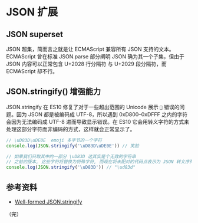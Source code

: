 # JSON 扩展

## JSON superset

JSON 超集，简而言之就是让 ECMAScript 兼容所有 JSON 支持的文本。ECMAScript 曾在标准 JSON.parse 部分阐明 JSON 确为其一个子集，但由于 JSON 内容可以正常包含 U+2028 行分隔符 与 U+2029 段分隔符，而 ECMAScript 却不行。

## JSON.stringify() 增强能力

JSON.stringify 在 ES10 修复了对于一些超出范围的 Unicode 展示 `` 错误的问题。因为 JSON 都是被编码成 UTF-8，所以遇到 0xD800–0xDFFF 之内的字符会因为无法编码成 UTF-8 进而导致显示错误。在 ES10 它会用转义字符的方式来处理这部分字符而非编码的方式，这样就会正常显示了。

```javascript
// \uD83D\uDE0E  emoji 多字节的一个字符
console.log(JSON.stringify('\uD83D\uDE0E')) // 笑脸

// 如果我们只取其中的一部分 \uD83D 这其实是个无效的字符串
// 之前的版本, 这些字符将替换为特殊字符, 而现在将未配对的代码点表示为 JSON 转义序列
console.log(JSON.stringify('\uD83D')) // "\ud83d"
```

## 参考资料

* [Well-formed JSON.stringify](https://2ality.com/2019/01/well-formed-stringify.html)

（完）
